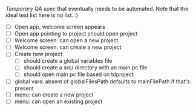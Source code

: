 _Temporary_ QA spec that eventually needs to be automated. Note that the ideal test list here is no list. :) 

- [ ] Open app, welcome screen appears
- [ ] Open app pointing to project should open project
- [ ] Welcome screen: can open a new project
- [ ] Welcome screen: can create a new project
- [ ] Create new project  
  - [ ] should create a global variables file
  - [ ] should create a src/ directory with an main.pc file
  - [ ] should open main pc file based on tdproject
- [ ] global vars: absent of globalFilesPath defaults to mainFilePath if that's present
- [ ] menu: can create a new project
- [ ] menu: can open an existing project